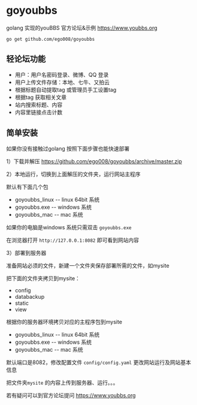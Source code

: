 # goyoubbs

golang 实现的youBBS 官方论坛&示例 https://www.youbbs.org

```
go get github.com/ego008/goyoubbs
```

## 轻论坛功能

- 用户：用户名密码登录、微博、QQ 登录
- 用户上传文件存储：本地、七牛、又拍云
- 根据标题自动提取tag 或管理员手工设置tag
- 根据tag 获取相关文章
- 站内搜索标题、内容
- 内容里链接点击计数

## 简单安装

如果你没有接触过golang 按照下面步骤也能快速部署

1）下载并解压 https://github.com/ego008/goyoubbs/archive/master.zip

2）本地运行，切换到上面解压的文件夹，运行网站主程序

默认有下面几个包

- goyoubbs_linux -- linux 64bit 系统
- goyoubbs.exe   -- windows 系统
- goyoubbs_mac   -- mac 系统

如果你的电脑是windows 系统只需双击 `goyoubbs.exe`

在浏览器打开 `http://127.0.0.1:8082` 即可看到网站内容

3）部署到服务器

准备网站必须的文件，新建一个文件夹保存部署所需的文件，如mysite

把下面的文件夹拷贝到mysite：

- config
- databackup
- static
- view

根据你的服务器环境拷贝对应的主程序包到mysite

- goyoubbs_linux -- linux 64bit 系统
- goyoubbs.exe   -- windows 系统
- goyoubbs_mac   -- mac 系统

默认端口是8082，修改配置文件 `config/config.yaml` 更改网站运行及网站基本信息

把文件夹`mysite` 的内容上传到服务器、运行。。。

若有疑问可以到官方论坛提问 https://www.youbbs.org





